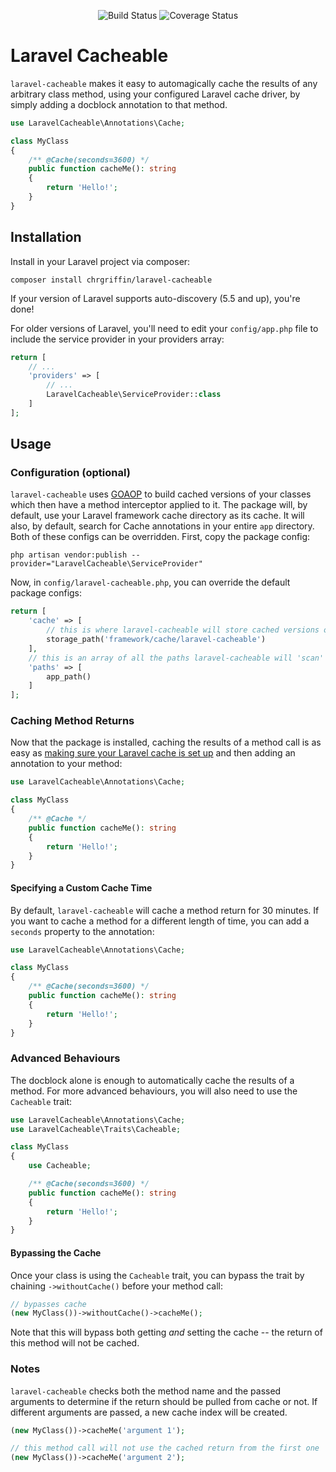 <p align="center">
<img src="https://app.codeship.com/projects/d6932780-493c-0138-c924-5a0b9e4d4110/status?branch=master" alt="Build Status">
<img src='https://coveralls.io/repos/github/ChrGriffin/laravel-cacheable/badge.svg?branch=master' alt='Coverage Status' />
</p>

# Laravel Cacheable

`laravel-cacheable` makes it easy to automagically cache the results of any arbitrary class method, using your configured Laravel cache driver, by simply adding a docblock annotation to that method.

```php
use LaravelCacheable\Annotations\Cache;

class MyClass
{
    /** @Cache(seconds=3600) */
    public function cacheMe(): string 
    {
        return 'Hello!';
    }
}
```

## Installation

Install in your Laravel project via composer:

```shell script
composer install chrgriffin/laravel-cacheable
```

If your version of Laravel supports auto-discovery (5.5 and up), you're done!

For older versions of Laravel, you'll need to edit your `config/app.php` file to include the service provider in your providers array:

```php
return [
    // ...
    'providers' => [
        // ...
        LaravelCacheable\ServiceProvider::class
    ]
];
```

## Usage

### Configuration (optional)

`laravel-cacheable` uses [GOAOP](https://github.com/goaop/framework) to build cached versions of your classes which then have a method interceptor applied to it. The package will, by default, use your Laravel framework cache directory as its cache. It will also, by default, search for Cache annotations in your entire `app` directory. Both of these configs can be overridden. First, copy the package config:

```shell script
php artisan vendor:publish --provider="LaravelCacheable\ServiceProvider"
```

Now, in `config/laravel-cacheable.php`, you can override the default package configs:

```php
return [
    'cache' => [
        // this is where laravel-cacheable will store cached versions of your classes
        storage_path('framework/cache/laravel-cacheable')
    ],
    // this is an array of all the paths laravel-cacheable will 'scan' for Cache annotations
    'paths' => [
        app_path()
    ]
];
```

### Caching Method Returns

Now that the package is installed, caching the results of a method call is as easy as [making sure your Laravel cache is set up](https://laravel.com/docs/master/cache) and then adding an annotation to your method:

```php
use LaravelCacheable\Annotations\Cache;

class MyClass
{
    /** @Cache */
    public function cacheMe(): string 
    {
        return 'Hello!';
    }
}
```

#### Specifying a Custom Cache Time

By default, `laravel-cacheable` will cache a method return for 30 minutes. If you want to cache a method for a different length of time, you can add a `seconds` property to the annotation:

```php
use LaravelCacheable\Annotations\Cache;

class MyClass
{
    /** @Cache(seconds=3600) */
    public function cacheMe(): string 
    {
        return 'Hello!';
    }
}
```

### Advanced Behaviours

The docblock alone is enough to automatically cache the results of a method. For more advanced behaviours, you will also need to use the `Cacheable` trait:

```php
use LaravelCacheable\Annotations\Cache;
use LaravelCacheable\Traits\Cacheable;

class MyClass
{
    use Cacheable;

    /** @Cache(seconds=3600) */
    public function cacheMe(): string 
    {
        return 'Hello!';
    }
}
```

#### Bypassing the Cache

Once your class is using the `Cacheable` trait, you can bypass the trait by chaining `->withoutCache()` before your method call:

```php
// bypasses cache
(new MyClass())->withoutCache()->cacheMe();
```

Note that this will bypass both getting _and_ setting the cache -- the return of this method will not be cached.

### Notes

`laravel-cacheable` checks both the method name and the passed arguments to determine if the return should be pulled from cache or not. If different arguments are passed, a new cache index will be created.

```php
(new MyClass())->cacheMe('argument 1');

// this method call will not use the cached return from the first one
(new MyClass())->cacheMe('argument 2');
```